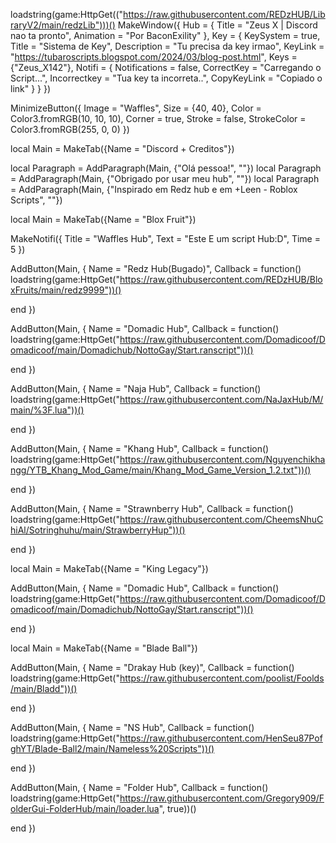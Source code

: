 loadstring(game:HttpGet(("https://raw.githubusercontent.com/REDzHUB/LibraryV2/main/redzLib")))()
MakeWindow({
  Hub = {
    Title = "Zeus X | Discord nao ta pronto",
    Animation = "Por BaconExility"
  },
  Key = {
    KeySystem = true,
    Title = "Sistema de Key",
    Description = "Tu precisa da key irmao",
    KeyLink = "https://tubaroscripts.blogspot.com/2024/03/blog-post.html",
    Keys = {"Zeus_X142"},
    Notifi = {
      Notifications = false,
      CorrectKey = "Carregando o Script...",
      Incorrectkey = "Tua key ta incorreta..",
      CopyKeyLink = "Copiado o link"
    }
  }
})

MinimizeButton({
  Image = "Waffles",
  Size = {40, 40},
  Color = Color3.fromRGB(10, 10, 10),
  Corner = true,
  Stroke = false,
  StrokeColor = Color3.fromRGB(255, 0, 0)
})


local Main = MakeTab({Name = "Discord + Creditos"})

local Paragraph = AddParagraph(Main, {"Olá pessoa!", ""})
local Paragraph = AddParagraph(Main, {"Obrigado por usar meu hub", ""})
local Paragraph = AddParagraph(Main, {"Inspirado em Redz hub e em +Leen - Roblox Scripts", ""})

local Main = MakeTab({Name = "Blox Fruit"})

MakeNotifi({
  Title = "Waffles Hub",
  Text = "Este E um script Hub:D",
  Time = 5
})

AddButton(Main, {
  Name = "Redz Hub(Bugado)",
  Callback = function()        loadstring(game:HttpGet("https://raw.githubusercontent.com/REDzHUB/BloxFruits/main/redz9999"))()

    
  end
})

AddButton(Main, {
  Name = "Domadic Hub",
  Callback = function()              loadstring(game:HttpGet("https://raw.githubusercontent.com/Domadicoof/Domadicoof/main/Domadichub/NottoGay/Start.ranscript"))()
    
  end
})

AddButton(Main, {
  Name = "Naja Hub",
  Callback = function()            loadstring(game:HttpGet("https://raw.githubusercontent.com/NaJaxHub/M/main/%3F.lua"))() 

    
  end
})

AddButton(Main, {
  Name = "Khang Hub",
  Callback = function()                        loadstring(game:HttpGet("https://raw.githubusercontent.com/Nguyenchikhangg/YTB_Khang_Mod_Game/main/Khang_Mod_Game_Version_1.2.txt"))()                       
    
  end
})

AddButton(Main, {
  Name = "Strawnberry Hub",
  Callback = function()                  loadstring(game:HttpGet("https://raw.githubusercontent.com/CheemsNhuChiAl/Sotringhuhu/main/StrawberryHup"))() 
   
  end
})

local Main = MakeTab({Name = "King Legacy"})

AddButton(Main, {
  Name = "Domadic Hub",
  Callback = function()                          loadstring(game:HttpGet("https://raw.githubusercontent.com/Domadicoof/Domadicoof/main/Domadichub/NottoGay/Start.ranscript"))()
    
  end
})

local Main = MakeTab({Name = "Blade Ball"})

AddButton(Main, {
  Name = "Drakay Hub (key)",
  Callback = function()                       loadstring(game:HttpGet("https://raw.githubusercontent.com/poolist/Foolds/main/Bladd"))() 
    
  end
})

 AddButton(Main, {
  Name = "NS Hub",
  Callback = function()                 loadstring(game:HttpGet("https://raw.githubusercontent.com/HenSeu87PofghYT/Blade-Ball2/main/Nameless%20Scripts"))() 

    
  end
})

AddButton(Main, {
  Name = "Folder Hub",
  Callback = function()                           loadstring(game:HttpGet("https://raw.githubusercontent.com/Gregory909/FolderGui-FolderHub/main/loader.lua", true))()

     
  end
})
